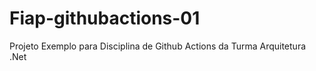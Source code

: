 # Fiap-githubactions-01
Projeto Exemplo para Disciplina de Github Actions da Turma Arquitetura .Net

